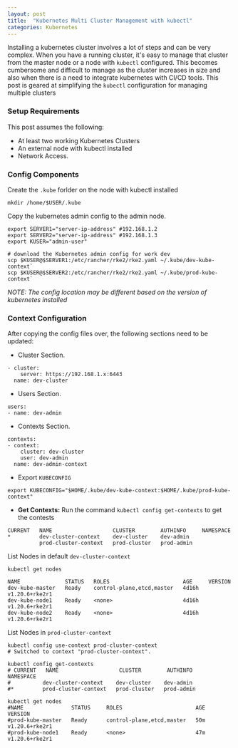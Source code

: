 ```yaml
---
layout: post
title:  "Kubernetes Multi Cluster Management with kubectl"
categories: Kubernetes
---
```


Installing a kubernetes cluster involves a lot of steps and can be very complex. When you have a running cluster, it's easy to manage
that cluster from the master node or a node with `kubectl` configured. This becomes cumbersome and difficult to manage as the cluster
increases in size and also when there is a need to integrate kubernetes with CI/CD tools. This post is geared at simplifying the `kubectl` 
configuration for managing multiple clusters

### **Setup Requirements**
This post assumes the following:
* At least two working Kubernetes Clusters
* An external node with kubectl installed
* Network Access.

### **Config Components**
Create the `.kube` forlder on the node with kubectl installed
```
mkdir /home/$USER/.kube
```
Copy the kubernetes admin config to the admin node.
```
export SERVER1="server-ip-address" #192.168.1.2
export SERVER2="server-ip-address" #192.168.1.3
export KUSER="admin-user"

# download the Kubernetes admin config for work dev
scp $KUSER@$SERVER1:/etc/rancher/rke2/rke2.yaml ~/.kube/dev-kube-context`
scp $KUSER@$SERVER2:/etc/rancher/rke2/rke2.yaml ~/.kube/prod-kube-context`
```
*NOTE: The config location may be different based on the version of kubernetes installed*

### **Context Configuration**
After copying the config files over, the following sections need to be updated:
* Cluster Section.<br>
```
- cluster:
    server: https://192.168.1.x:6443
  name: dev-cluster
```

* Users Section.<br>
```
users:
- name: dev-admin
```

* Contexts Section.<br>
```
contexts:
- context:
    cluster: dev-cluster
    user: dev-admin
  name: dev-admin-context
```

* Export `KUBECONFIG`
```
export KUBECONFIG="$HOME/.kube/dev-kube-context:$HOME/.kube/prod-kube-context"
```

* **Get Contexts:** Run the command `kubectl config get-contexts` to get the contests
```
CURRENT   NAME                   CLUSTER        AUTHINFO     NAMESPACE
*         dev-cluster-context    dev-cluster    dev-admin    
          prod-cluster-context   prod-cluster   prod-admin   
```
List Nodes in default `dev-cluster-context`
```
kubectl get nodes

NAME              STATUS   ROLES                       AGE     VERSION
dev-kube-master   Ready    control-plane,etcd,master   4d16h   v1.20.6+rke2r1
dev-kube-node1    Ready    <none>                      4d16h   v1.20.6+rke2r1
dev-kube-node2    Ready    <none>                      4d16h   v1.20.6+rke2r1
```

List Nodes in `prod-cluster-context`
```
kubectl config use-context prod-cluster-context
# Switched to context "prod-cluster-context".

kubectl config get-contexts
# CURRENT   NAME                   CLUSTER        AUTHINFO     NAMESPACE
#          dev-cluster-context    dev-cluster    dev-admin    
#*         prod-cluster-context   prod-cluster   prod-admin   

kubectl get nodes
#NAME               STATUS     ROLES                       AGE   VERSION
#prod-kube-master   Ready      control-plane,etcd,master   50m   v1.20.6+rke2r1
#prod-kube-node1    Ready      <none>                      47m   v1.20.6+rke2r1
```

